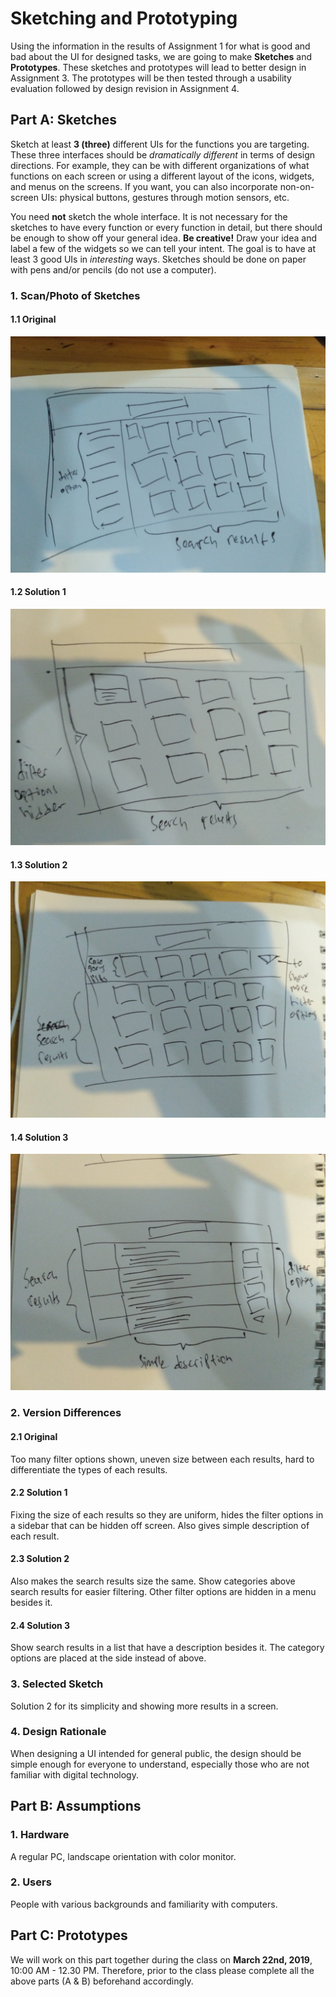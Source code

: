 # Sketching and Prototyping
Using the information in the results of Assignment 1 for what is good and bad about the UI for designed tasks, we are going to make **Sketches** and **Prototypes**. These sketches and prototypes will lead to better design in Assignment 3. The prototypes will be then tested through a usability evaluation followed by design revision in Assignment 4.

## Part A: Sketches
Sketch at least **3 (three)** different UIs for the functions you are targeting. These three interfaces should be _dramatically different_ in terms of design directions. For example, they can be with different organizations of what functions on each screen or using a different layout of the icons, widgets, and menus on the screens. If you want, you can also incorporate non-on-screen UIs: physical buttons, gestures through motion sensors, etc.

You need **not** sketch the whole interface. It is not necessary for the sketches to have every function or every function in detail, but there should be enough to show off your general idea. **Be creative!** Draw your idea and label a few of the widgets so we can tell your intent. The goal is to have at least 3 good UIs in *interesting* ways. Sketches should be done on paper with pens and/or pencils (do not use a computer).

### 1. Scan/Photo of Sketches
#### 1.1 Original
![original](res/original.jpg)

#### 1.2 Solution 1
![solution 1](res/solution_1.jpg)

#### 1.3 Solution 2
![solution 2](res/solution_2.jpg)

#### 1.4 Solution 3
![solution 3](res/solution_3.jpg)

### 2. Version Differences
#### 2.1 Original
Too many filter options shown, uneven size between each results, hard to differentiate the types of each results.
#### 2.2 Solution 1
Fixing the size of each results so they are uniform, hides the filter options in a sidebar that can be hidden off screen. Also gives simple description of each result.
#### 2.3 Solution 2
Also makes the search results size the same. Show categories above search results for easier filtering. Other filter options are hidden in a menu besides it.
#### 2.4 Solution 3
Show search results in a list that have a description besides it. The category options are placed at the side instead of above.
### 3. Selected Sketch
Solution 2 for its simplicity and showing more results in a screen.

### 4. Design Rationale
When designing a UI intended for general public, the design should be simple enough for everyone to understand, especially those who are not familiar with digital technology.

## Part B: Assumptions
### 1. Hardware
A regular PC, landscape orientation with color monitor.
### 2. Users
People with various backgrounds and familiarity with computers.

## Part C: Prototypes
We will work on this part together during the class on **March 22nd, 2019**, 10:00 AM - 12.30 PM. Therefore, prior to the class please complete all the above parts (A & B) beforehand accordingly.
